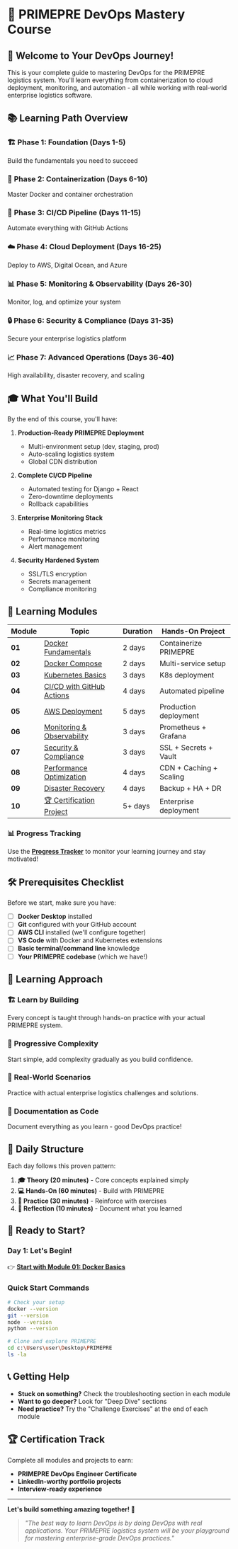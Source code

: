 # 🚀 PRIMEPRE DevOps Mastery Course

## 🎯 Welcome to Your DevOps Journey!

This is your complete guide to mastering DevOps for the PRIMEPRE logistics system. You'll learn everything from containerization to cloud deployment, monitoring, and automation - all while working with real-world enterprise logistics software.

## 📚 Learning Path Overview

### 🏗️ **Phase 1: Foundation (Days 1-5)**
Build the fundamentals you need to succeed

### 🐳 **Phase 2: Containerization (Days 6-10)**
Master Docker and container orchestration

### 🔧 **Phase 3: CI/CD Pipeline (Days 11-15)**
Automate everything with GitHub Actions

### ☁️ **Phase 4: Cloud Deployment (Days 16-25)**
Deploy to AWS, Digital Ocean, and Azure

### 📊 **Phase 5: Monitoring & Observability (Days 26-30)**
Monitor, log, and optimize your system

### 🔒 **Phase 6: Security & Compliance (Days 31-35)**
Secure your enterprise logistics platform

### 📈 **Phase 7: Advanced Operations (Days 36-40)**
High availability, disaster recovery, and scaling

## 🎓 What You'll Build

By the end of this course, you'll have:

1. **Production-Ready PRIMEPRE Deployment**
   - Multi-environment setup (dev, staging, prod)
   - Auto-scaling logistics system
   - Global CDN distribution

2. **Complete CI/CD Pipeline**
   - Automated testing for Django + React
   - Zero-downtime deployments
   - Rollback capabilities

3. **Enterprise Monitoring Stack**
   - Real-time logistics metrics
   - Performance monitoring
   - Alert management

4. **Security Hardened System**
   - SSL/TLS encryption
   - Secrets management
   - Compliance monitoring

## 📖 Learning Modules

| Module | Topic | Duration | Hands-On Project |
|--------|-------|----------|------------------|
| **01** | [Docker Fundamentals](learning/01-docker-basics.md) | 2 days | Containerize PRIMEPRE |
| **02** | [Docker Compose](learning/02-docker-compose.md) | 2 days | Multi-service setup |
| **03** | [Kubernetes Basics](learning/03-kubernetes-basics.md) | 3 days | K8s deployment |
| **04** | [CI/CD with GitHub Actions](learning/04-github-actions.md) | 4 days | Automated pipeline |
| **05** | [AWS Deployment](learning/05-aws-deployment.md) | 5 days | Production deployment |
| **06** | [Monitoring & Observability](learning/06-monitoring.md) | 3 days | Prometheus + Grafana |
| **07** | [Security & Compliance](learning/07-security.md) | 3 days | SSL + Secrets + Vault |
| **08** | [Performance Optimization](learning/08-performance-optimization.md) | 4 days | CDN + Caching + Scaling |
| **09** | [Disaster Recovery](learning/09-disaster-recovery.md) | 4 days | Backup + HA + DR |
| **10** | [🏆 Certification Project](learning/10-certification-project.md) | 5+ days | Enterprise deployment |

### 📊 Progress Tracking
Use the **[Progress Tracker](learning/progress-tracker.md)** to monitor your learning journey and stay motivated!

## 🛠️ Prerequisites Checklist

Before we start, make sure you have:

- [ ] **Docker Desktop** installed
- [ ] **Git** configured with your GitHub account
- [ ] **AWS CLI** installed (we'll configure together)
- [ ] **VS Code** with Docker and Kubernetes extensions
- [ ] **Basic terminal/command line** knowledge
- [ ] **Your PRIMEPRE codebase** (which we have!)

## 🎯 Learning Approach

### 🏗️ **Learn by Building**
Every concept is taught through hands-on practice with your actual PRIMEPRE system.

### 🔄 **Progressive Complexity**
Start simple, add complexity gradually as you build confidence.

### 🧪 **Real-World Scenarios**
Practice with actual enterprise logistics challenges and solutions.

### 📝 **Documentation as Code**
Document everything as you learn - good DevOps practice!

## 📅 Daily Structure

Each day follows this proven pattern:

1. **🎓 Theory (20 minutes)** - Core concepts explained simply
2. **💻 Hands-On (60 minutes)** - Build with PRIMEPRE
3. **🧪 Practice (30 minutes)** - Reinforce with exercises
4. **📝 Reflection (10 minutes)** - Document what you learned

## 🚀 Ready to Start?

### Day 1: Let's Begin!
👉 **[Start with Module 01: Docker Basics](./learning/01-docker-basics.md)**

### Quick Start Commands
```bash
# Check your setup
docker --version
git --version
node --version
python --version

# Clone and explore PRIMEPRE
cd c:\Users\user\Desktop\PRIMEPRE
ls -la
```

## 📞 Getting Help

- **Stuck on something?** Check the troubleshooting section in each module
- **Want to go deeper?** Look for "Deep Dive" sections
- **Need practice?** Try the "Challenge Exercises" at the end of each module

## 🏆 Certification Track

Complete all modules and projects to earn:
- **PRIMEPRE DevOps Engineer Certificate**
- **LinkedIn-worthy portfolio projects**
- **Interview-ready experience**

---

**Let's build something amazing together! 🚀**

> *"The best way to learn DevOps is by doing DevOps with real applications. Your PRIMEPRE logistics system will be your playground for mastering enterprise-grade DevOps practices."*
